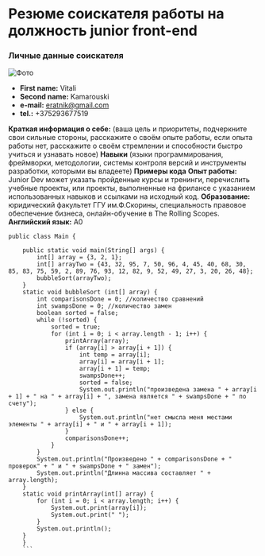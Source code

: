 # Резюме соискателя работы на должность junior front-end

### Личные данные соискателя
![Фото](https://media-exp1.licdn.com/dms/image/C4E03AQHjDOGLOJMrVA/profile-displayphoto-shrink_800_800/0/1516783707631?e=1635984000&v=beta&t=Yt-AiXsNoIFgbDxNJyyCCAepfGTZMLl4cc-vb3jcxUY)
* **First name:** Vitali
* **Second name:** Kamarouski
* **e-mail:** eratnik@gmail.com
* **tel.:** +375293677519

**Краткая информация о себе:**
(ваша цель и приоритеты, подчеркните свои сильные стороны, расскажите о своём опыте работы, если опыта работы нет, расскажите о своём стремлении и способности быстро учиться и узнавать новое)
**Навыки** (языки программирования, фреймворки, методологии, системы контроля версий и инструменты разработки, которыми вы владеете)
**Примеры кода**
**Опыт работы:** Junior Dev может указать пройденные курсы и тренинги, перечислить учебные проекты, или проекты, выполненные на фрилансе с указанием использованных навыков и ссылками на исходный код.
**Образование:** юридический факультет ГГУ им.Ф.Скорины, специальность правовое обеспечение бизнеса, онлайн-обучение в The Rolling Scopes.
**Английский язык:** A0
```
public class Main {

    public static void main(String[] args) {
        int[] array = {3, 2, 1};
        int[] arrayTwo = {43, 32, 95, 7, 50, 96, 4, 45, 40, 68, 30, 85, 83, 75, 59, 2, 89, 76, 93, 12, 82, 9, 52, 49, 27, 3, 20, 26, 48};
        bubbleSort(arrayTwo);
    }
    static void bubbleSort (int[] array) {
        int comparisonsDone = 0; //количество сравнений
        int swampsDone = 0; //количество замен
        boolean sorted = false;
        while (!sorted) {
            sorted = true;
            for (int i = 0; i < array.length - 1; i++) {
                printArray(array);
                if (array[i] > array[i + 1]) {
                    int temp = array[i];
                    array[i] = array[i + 1];
                    array[i + 1] = temp;
                    swampsDone++;
                    sorted = false;
                    System.out.println("произведена замена " + array[i + 1] + " на " + array[i] + ", замена является " + swampsDone + " по счету");
                } else {
                    System.out.println("нет смысла меня местами элементы " + array[i] + " и " + array[i + 1]);
                }
                comparisonsDone++;
            }
        }
        System.out.println("Произведено " + comparisonsDone + " проверок" + " и " + swampsDone + " замен");
        System.out.println("Длинна массива составляет " + array.length);
    }
    static void printArray(int[] array) {
        for (int i = 0; i < array.length; i++) {
            System.out.print(array[i]);
            System.out.print(" ");
        }
        System.out.println();
    }
    }
    ```